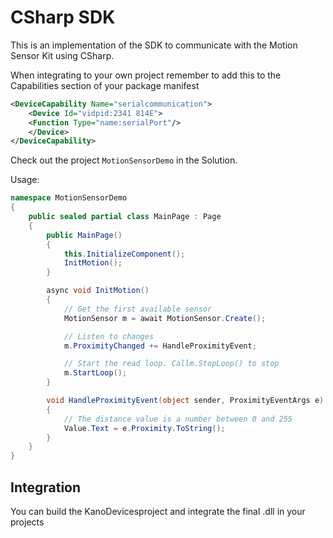 # CSharp SDK

This is an implementation of the SDK to communicate with the Motion Sensor Kit using CSharp.

When integrating to your own project remember to add this to the Capabilities section of your package manifest

```xml
<DeviceCapability Name="serialcommunication">
    <Device Id="vidpid:2341 814E">
    <Function Type="name:serialPort"/>
    </Device>
</DeviceCapability>
```

Check out the project `MotionSensorDemo` in the Solution.

Usage:

```csharp
namespace MotionSensorDemo
{
    public sealed partial class MainPage : Page
    {
        public MainPage()
        {
            this.InitializeComponent();
            InitMotion();
        }

        async void InitMotion()
        {
            // Get the first available sensor
            MotionSensor m = await MotionSensor.Create();

            // Listen to changes
            m.ProximityChanged += HandleProximityEvent;

            // Start the read loop. Callm.StopLoop() to stop
            m.StartLoop();
        }

        void HandleProximityEvent(object sender, ProximityEventArgs e)
        {
            // The distance value is a number between 0 and 255
            Value.Text = e.Proximity.ToString();
        }
    }
}
```

## Integration

You can build the KanoDevicesproject and integrate the final .dll in your projects
